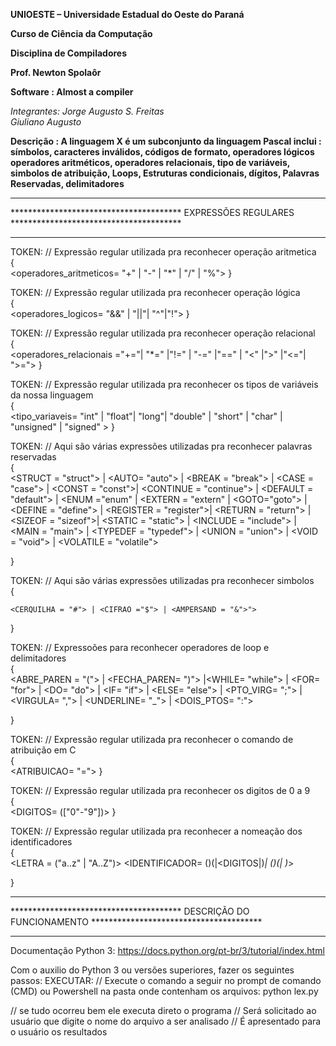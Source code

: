 <p><b>UNIOESTE – Universidade Estadual do Oeste do Paraná </p>
<p>Curso de Ciência da Computação</p>
<p>Disciplina de Compiladores</p>
<p>Prof. Newton Spolaôr</p></b>

<b>Software   : Almost a compiler</b>

<i>Integrantes:
	Jorge Augusto S. Freitas <br>
	Giuliano Augusto </i>
 
<b>Descrição  : A linguagem X é um subconjunto da linguagem Pascal
			 inclui : símbolos, caracteres inválidos, códigos de formato, operadores lógicos
				operadores aritméticos, operadores relacionais, tipo de variáveis, simbolos de atribuição, Loops, Estruturas condicionais, dígitos, 				Palavras Reservadas, delimitadores </B>

*************************************************************************************************************
***************************************      EXPRESSÕES REGULARES     ***************************************
*************************************************************************************************************
TOKEN: // Expressão regular utilizada pra reconhecer operação aritmetica <BR>
{<br>
		<operadores_aritmeticos= "+" | "-" | "*" | "/" | "%">
}<br>

TOKEN: // Expressão regular utilizada pra reconhecer operação lógica <br>
{<br>
	<operadores_logicos= "&&" | "||"| "^"|"!">
}<br>


TOKEN: // Expressão regular utilizada pra reconhecer operação relacional <br>
{<br>
	<operadores_relacionais ="+="| "*=" |"!=" | "-=" |"==" | "<" |">" |"<="| ">=">
}<br>

		
TOKEN: // Expressão regular utilizada pra reconhecer os tipos de variáveis da nossa linguagem <br>
{<br>
	<tipo_variaveis= "int" | "float"| "long"| "double" | "short" | "char" | "unsigned" | "signed" >
}<br>

		
TOKEN: // Aqui são várias expressões utilizadas pra reconhecer palavras reservadas <br>
{<br>
	<STRUCT = "struct"> | <AUTO= "auto"> | <BREAK = "break"> | <CASE = "case"> | <CONST = "const">| 
	<CONTINUE = "continue"> | <DEFAULT = "default"> | <ENUM ="enum" | <EXTERN = "extern" | <GOTO="goto"> | <DEFINE = "define"> | <REGISTER = "register">| <RETURN = "return"> | <SIZEOF = "sizeof">| <STATIC = "static"> | <INCLUDE = "include"> | <MAIN = "main"> | <TYPEDEF = "typedef"> | <UNION = "union"> | <VOID = "void"> | <VOLATILE = "volatile">  

}


TOKEN: // Aqui são várias expressões utilizadas pra reconhecer simbolos <br>
{<br>

	<CERQUILHA = "#"> | <CIFRAO ="$"> | <AMPERSAND = "&">">	
}<br>

		
TOKEN: // Expressoões para reconhecer operadores de loop e delimitadores <br>
{<br>
<ABRE_PAREN = "("> | <FECHA_PAREN= ")"> |<WHILE= "while"> | 
	<FOR= "for"> | <DO= "do"> | <IF= "if"> | <ELSE= "else"> |
	<PTO_VIRG= ";"> | <VIRGULA= ","> | <UNDERLINE= "_">
	| <DOIS_PTOS= ":">

}<br>

		
TOKEN: // Expressão regular utilizada pra reconhecer o comando de atribuição em C <br>
{<br>
	<ATRIBUICAO= "=">
}<br>


TOKEN: // Expressão regular utilizada pra reconhecer os digitos de 0 a 9 <br>
{<br>
	<DIGITOS= (["0"-"9"])>
}<br>

		
TOKEN: // Expressão regular utilizada pra reconhecer a nomeação dos identificadores <br>
{<br>
	<LETRA = ("a..z" | "A..Z")>
	<IDENTIFICADOR= (<UNDERLINE>)(<LETRA>|<DIGITOS|<UNDERLINE>)*| (<LETRA>)(<LETRA>|<DIGITOS> <UNDERLINE>)*>

}<br>
 

*************************************************************************************************************
***************************************   DESCRIÇÃO DO FUNCIONAMENTO  ***************************************
*************************************************************************************************************
Documentação Python 3:
https://docs.python.org/pt-br/3/tutorial/index.html

Com o auxilio do Python 3 ou versões superiores, fazer os seguintes passos:
EXECUTAR:
// Execute o comando a seguir no prompt de comando (CMD) ou Powershell na pasta onde contenham os arquivos:
python lex.py

// se tudo ocorreu bem ele executa direto o programa
// Será solicitado ao usuário que digite o nome do arquivo a ser analisado
// É apresentado para o usuário os resultados




